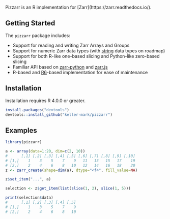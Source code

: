 <br/>
Pizzarr is an R implementation for [Zarr](https://zarr.readthedocs.io/).

## Getting Started

The ``pizzarr`` package includes:

* Support for reading and writing Zarr Arrays and Groups
* Support for numeric Zarr data types (with [string](https://github.com/keller-mark/pizzarr/issues/22) data types on roadmap)
* Support for both R-like one-based slicing and Python-like zero-based slicing
* Familiar API based on [zarr-python](https://github.com/zarr-developers/zarr-python) and [zarr.js](https://github.com/gzuidhof/zarr.js)
* R-based and [R6](https://github.com/r-lib/R6/)-based implementation for ease of maintenance


## Installation

Installation requires R 4.0.0 or greater.

```r
install.packages("devtools")
devtools::install_github("keller-mark/pizzarr")
```

## Examples


```r
library(pizzarr)

a <- array(data=1:20, dim=c(2, 10))
#      [,1] [,2] [,3] [,4] [,5] [,6] [,7] [,8] [,9] [,10]
# [1,]    1    3    5    7    9   11   13   15   17    19
# [2,]    2    4    6    8   10   12   14   16   18    20
z <- zarr_create(shape=dim(a), dtype="<f4", fill_value=NA)

z$set_item("...", a)

selection <- z$get_item(list(slice(1, 2), slice(1, 5)))

print(selection$data)
#      [,1] [,2] [,3] [,4] [,5]
# [1,]    1    3    5    7    9
# [2,]    2    4    6    8   10
```
